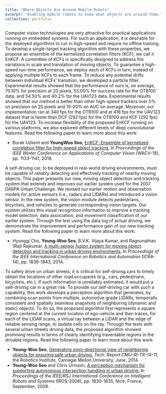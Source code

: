 ```yaml
---
title: "Where Objects Are Around Mobile Robots"
excerpt: "Enabling mobile robots to know what objects are around them."
collection: portfolio
---
```


Computer vision technologies are very attractive for practical applications running on embedded systems. For such an application, it is desirable for the deployed algorithms to run in high-speed and require no offline training. To develop a single-target tracking algorithm with these properties, we propose an ensemble of the kernelized correlation filters (KCF), we call it EnKCF. A committee of KCFs is specifically designed to address the variations in scale and translation of moving objects. To guarantee a high-speed run-time performance, we deploy each of KCFs in turn, instead of applying multiple KCFs to each frame. To reduce any potential drifts between individual KCFs’ transition, we developed a particle filter. Experimental results showed that the performance of ours is, on average, 70.10% for precision at 20 pixels, 53.00% for success rate for the OTB100 data, and 54.50% and 40.2% for the UAV123 data. Experimental results showed that our method is better than other high-speed trackers over 5% on precision on 20 pixels and 10-20% on AUC on average. Moreover, our implementation ran at 340 fps for the OTB100 and at 416 fps for the UAV123 dataset that is faster than DCF (292 fps) for the OTB100 and KCF (292 fps) for the UAV123. To increase flexibility of the proposed EnKCF running on various platforms, we also explored different levels of deep convolutional features. Read the following paper to learn more about this work: 
* Burak Uzkent and **YoungWoo Seo**, [EnKCF: Ensemble of kernelized correlation filter for high-speed object tracking](https://arxiv.org/pdf/1801.06729.pdf), In *Proccedings of the IEEE Winter Conference on Applications of Computer Vision* (WACV-18), pp. 1133-1141, 2018.

A self-driving car, to be deployed in real-world driving environments, must be capable of reliably detecting and effectively tracking of nearby moving objects. This paper presents our new, moving object detection and tracking system that extends and improves our earlier system used for the 2007 DARPA Urban Challenge. We revised our earlier motion and observation models for active sensors (i.e., radars and LIDARs) and introduced a vision sensor. In the new system, the vision module detects pedestrians, bicyclists, and vehicles to generate corresponding vision targets. Our system utilizes this visual recognition information to improve a tracking model selection, data association, and movement classification of our earlier system. Through the test using the data log of actual driving, we demonstrate the improvement and performance gain of our new tracking system. Read the following paper to learn more about this work:
* Hyunggi Cho, **Young-Woo Seo**, B.V.K. Vijaya Kumar, and Ragnunathan (Raj) Rajkumar, [A multi-sensor fusion system for moving object detection and tracking in urban driving environments](https://ieeexplore.ieee.org/document/6907100/), In *Proceedings of the IEEE International Conference on Robotics and Automation* (ICRA-14), pp. 1836-1843, 2014.
 
 To safely drive on urban streets, it is critical for self-driving cars to timely obtain the locations of other road occupants (e.g., cars, pedestrians, bicyclists, etc.). If such information is unreliably estimated, it would put a self-driving car in a great risk. To provide our self-driving car with such a capability, this work develops a perception algorithm that generates, by combining scan points from multiple, automotive grade LIDARs, temporally consistent and spatially seamless snapshots of neighboring (dynamic and static) objects. To do so, the proposed algorithm first represents a square region centered at the current location of ego-vehicle and then traces, for each of the LIDAR scans, a virtual ray between a LIDAR and the edge of reliable sensing range, to update cells on the ray. Through the tests with several urban streets driving data, the proposed algorithm showed promising results in terms of clearly identifying traversable regions in the drivable regions. Read the following paper to learn more about this work:
 * **Young-Woo Seo**, [Generating omni-directional view of neighboring objects for ensuring safe urban driving](https://www.ri.cmu.edu/publications/generating-omni-directional-view-of-neighboring-objects-for-ensuring-safe-urban-driving/), *Tech. Report CMU-RI-TR-14-11*, the Robotics Institute, Carnegie Mellon University, June, 2014.
 * **Young-Woo Seo** and Chris Urmson, [A perception mechanism for supporting autonomous intersection handling in urban driving](https://ieeexplore.ieee.org/document/4651162/), In *Proceedings of the IEEE/RSJ International Conference on Intelligent Robots and Systems* (IROS-2008), pp. 1830-1835, Nice, France, September, 2008.